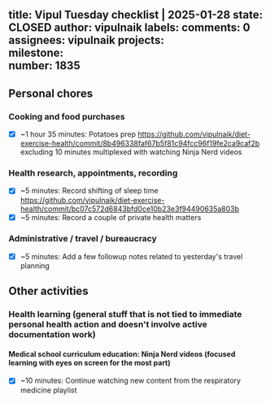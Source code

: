 title:	Vipul Tuesday checklist | 2025-01-28
state:	CLOSED
author:	vipulnaik
labels:	
comments:	0
assignees:	vipulnaik
projects:	
milestone:	
number:	1835
--
## Personal chores

### Cooking and food purchases

- [x] ~1 hour 35 minutes: Potatoes prep https://github.com/vipulnaik/diet-exercise-health/commit/8b496338faf67b5f81c94fcc96f19fe2ca9caf2b excluding 10 minutes multiplexed with watching Ninja Nerd videos

### Health research, appointments, recording

- [x] ~5 minutes: Record shifting of sleep time https://github.com/vipulnaik/diet-exercise-health/commit/bc07c572d6843bfd0ce10b23e3f94490635a803b
- [x] ~5 minutes: Record a couple of private health matters

### Administrative / travel / bureaucracy

- [x] ~5 minutes: Add a few followup notes related to yesterday's travel planning

## Other activities

### Health learning (general stuff that is not tied to immediate personal health action and doesn't involve active documentation work)

#### Medical school curriculum education: Ninja Nerd videos (focused learning with eyes on screen for the most part)

- [x] ~10 minutes: Continue watching new content from the respiratory medicine playlist
